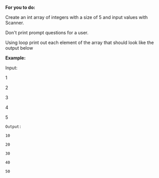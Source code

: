 **For you to do:**

Create an int array of integers with a size of 5 and input values with Scanner.

Don't print prompt questions for a user.

Using loop print out each element of the array that should look like the output below

**Example:**

Input:

1

2

3

4

5

```
Output:
```

```
10
```

```
20
```

```
30
```

```
40
```

```
50
```

